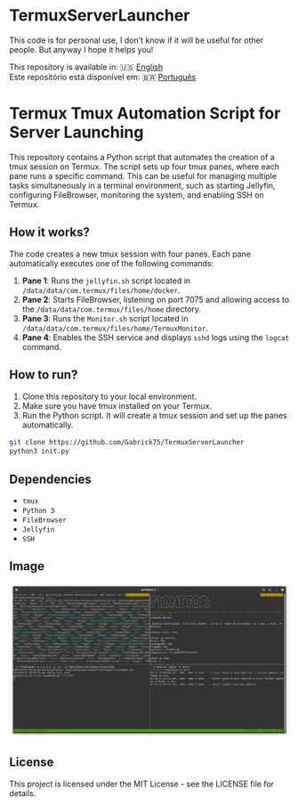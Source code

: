# TermuxServerLauncher
This code is for personal use, I don't know if it will be useful for other people. But anyway I hope it helps you!


This repository is available in: 🇺🇸 [English](README.md) <br>
Este repositório está disponível em: 🇧🇷 [Português](README.pt.md)  

# Termux Tmux Automation Script for Server Launching

This repository contains a Python script that automates the creation of a tmux session on Termux. The script sets up four tmux panes, where each pane runs a specific command. This can be useful for managing multiple tasks simultaneously in a terminal environment, such as starting Jellyfin, configuring FileBrowser, monitoring the system, and enabling SSH on Termux.

## How it works?

The code creates a new tmux session with four panes. Each pane automatically executes one of the following commands:

1. **Pane 1**: Runs the `jellyfin.sh` script located in `/data/data/com.termux/files/home/docker`.
2. **Pane 2**: Starts FileBrowser, listening on port 7075 and allowing access to the `/data/data/com.termux/files/home` directory.
3. **Pane 3**: Runs the `Monitor.sh` script located in `/data/data/com.termux/files/home/TermuxMonitor`.
4. **Pane 4**: Enables the SSH service and displays `sshd` logs using the `logcat` command.

## How to run?

1. Clone this repository to your local environment.
2. Make sure you have tmux installed on your Termux.
3. Run the Python script. It will create a tmux session and set up the panes automatically.

```bash
git clone https://github.com/Gabrick75/TermuxServerLauncher
python3 init.py
```
## Dependencies

- `tmux`
- `Python 3`
- `FileBrowser`
- `Jellyfin`
- `SSH`

## Image

![Tmux Image](image.png)


## License

This project is licensed under the MIT License - see the LICENSE file for details.
